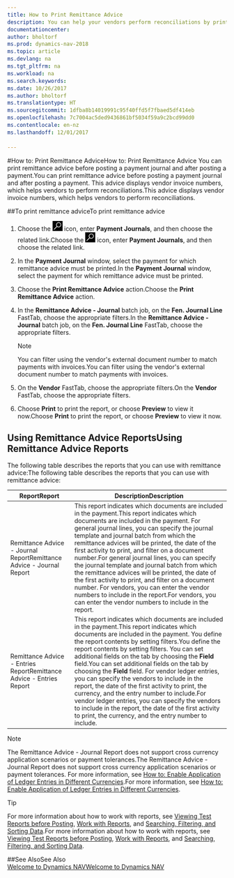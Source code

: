 ```yaml
---
title: How to Print Remittance Advice
description: You can help your vendors perform reconciliations by printing remittance advice before you post a payment journal, and after you post a payment.
documentationcenter: 
author: bholtorf
ms.prod: dynamics-nav-2018
ms.topic: article
ms.devlang: na
ms.tgt_pltfrm: na
ms.workload: na
ms.search.keywords: 
ms.date: 10/26/2017
ms.author: bholtorf
ms.translationtype: HT
ms.sourcegitcommit: 1dfba8b14019991c95f40ffd5f7fbaed5df414eb
ms.openlocfilehash: 7c7004ac5ded9436861bf5034f59a9c2bcd99dd0
ms.contentlocale: en-nz
ms.lasthandoff: 12/01/2017

---
```


#<a name="how-to-print-remittance-advice"></a><span data-ttu-id="1309b-103">How to: Print Remittance Advice</span><span class="sxs-lookup"><span data-stu-id="1309b-103">How to: Print Remittance Advice</span></span>
<span data-ttu-id="1309b-104">You can print remittance advice before posting a payment journal and after posting a payment.</span><span class="sxs-lookup"><span data-stu-id="1309b-104">You can print remittance advice before posting a payment journal and after posting a payment.</span></span> <span data-ttu-id="1309b-105">This advice displays vendor invoice numbers, which helps vendors to perform reconciliations.</span><span class="sxs-lookup"><span data-stu-id="1309b-105">This advice displays vendor invoice numbers, which helps vendors to perform reconciliations.</span></span>

##<a name="to-print-remittance-advice"></a><span data-ttu-id="1309b-106">To print remittance advice</span><span class="sxs-lookup"><span data-stu-id="1309b-106">To print remittance advice</span></span>
1. <span data-ttu-id="1309b-107">Choose the ![Search for Page or Report](media/ui-search/search_small.png "Search for Page or Report icon") icon, enter **Payment Journals**, and then choose the related link.</span><span class="sxs-lookup"><span data-stu-id="1309b-107">Choose the ![Search for Page or Report](media/ui-search/search_small.png "Search for Page or Report icon") icon, enter **Payment Journals**, and then choose the related link.</span></span>  
2. <span data-ttu-id="1309b-108">In the **Payment Journal** window, select the payment for which remittance advice must be printed.</span><span class="sxs-lookup"><span data-stu-id="1309b-108">In the **Payment Journal** window, select the payment for which remittance advice must be printed.</span></span>  
3. <span data-ttu-id="1309b-109">Choose the **Print Remittance Advice** action.</span><span class="sxs-lookup"><span data-stu-id="1309b-109">Choose the **Print Remittance Advice** action.</span></span>  
4. <span data-ttu-id="1309b-110">In the **Remittance Advice - Journal** batch job, on the **Fen. Journal Line** FastTab, choose the appropriate filters.</span><span class="sxs-lookup"><span data-stu-id="1309b-110">In the **Remittance Advice - Journal** batch job, on the **Fen. Journal Line** FastTab, choose the appropriate filters.</span></span>  
  
    >[!Note]
    > <span data-ttu-id="1309b-111">You can filter using the vendor's external document number to match payments with invoices.</span><span class="sxs-lookup"><span data-stu-id="1309b-111">You can filter using the vendor's external document number to match payments with invoices.</span></span>

5. <span data-ttu-id="1309b-112">On the **Vendor** FastTab, choose the appropriate filters.</span><span class="sxs-lookup"><span data-stu-id="1309b-112">On the **Vendor** FastTab, choose the appropriate filters.</span></span>  
6. <span data-ttu-id="1309b-113">Choose **Print** to print the report, or choose **Preview** to view it now.</span><span class="sxs-lookup"><span data-stu-id="1309b-113">Choose **Print** to print the report, or choose **Preview** to view it now.</span></span>  

## <a name="using-remittance-advice-reports"></a><span data-ttu-id="1309b-114">Using Remittance Advice Reports</span><span class="sxs-lookup"><span data-stu-id="1309b-114">Using Remittance Advice Reports</span></span>
<span data-ttu-id="1309b-115">The following table describes the reports that you can use with remittance advice:</span><span class="sxs-lookup"><span data-stu-id="1309b-115">The following table describes the reports that you can use with remittance advice:</span></span>

|<span data-ttu-id="1309b-116">Report</span><span class="sxs-lookup"><span data-stu-id="1309b-116">Report</span></span>|<span data-ttu-id="1309b-117">Description</span><span class="sxs-lookup"><span data-stu-id="1309b-117">Description</span></span>|
|----|----|
|<span data-ttu-id="1309b-118">Remittance Advice - Journal Report</span><span class="sxs-lookup"><span data-stu-id="1309b-118">Remittance Advice - Journal Report</span></span>|<span data-ttu-id="1309b-119">This report indicates which documents are included in the payment.</span><span class="sxs-lookup"><span data-stu-id="1309b-119">This report indicates which documents are included in the payment.</span></span> <span data-ttu-id="1309b-120">For general journal lines, you can specify the journal template and journal batch from which the remittance advices will be printed, the date of the first activity to print, and filter on a document number.</span><span class="sxs-lookup"><span data-stu-id="1309b-120">For general journal lines, you can specify the journal template and journal batch from which the remittance advices will be printed, the date of the first activity to print, and filter on a document number.</span></span> <span data-ttu-id="1309b-121">For vendors, you can enter the vendor numbers to include in the report.</span><span class="sxs-lookup"><span data-stu-id="1309b-121">For vendors, you can enter the vendor numbers to include in the report.</span></span> |
|<span data-ttu-id="1309b-122">Remittance Advice - Entries Report</span><span class="sxs-lookup"><span data-stu-id="1309b-122">Remittance Advice - Entries Report</span></span>| <span data-ttu-id="1309b-123">This report indicates which documents are included in the payment.</span><span class="sxs-lookup"><span data-stu-id="1309b-123">This report indicates which documents are included in the payment.</span></span> <span data-ttu-id="1309b-124">You define the report contents by setting filters.</span><span class="sxs-lookup"><span data-stu-id="1309b-124">You define the report contents by setting filters.</span></span> <span data-ttu-id="1309b-125">You can set additional fields on the tab by choosing the **Field** field.</span><span class="sxs-lookup"><span data-stu-id="1309b-125">You can set additional fields on the tab by choosing the **Field** field.</span></span> <span data-ttu-id="1309b-126">For vendor ledger entries, you can specify the vendors to include in the report, the date of the first activity to print, the currency, and the entry number to include.</span><span class="sxs-lookup"><span data-stu-id="1309b-126">For vendor ledger entries, you can specify the vendors to include in the report, the date of the first activity to print, the currency, and the entry number to include.</span></span> |

> [!Note]
> <span data-ttu-id="1309b-127">The Remittance Advice - Journal Report does not support cross currency application scenarios or payment tolerances.</span><span class="sxs-lookup"><span data-stu-id="1309b-127">The Remittance Advice - Journal Report does not support cross currency application scenarios or payment tolerances.</span></span> <span data-ttu-id="1309b-128">For more information, see [How to: Enable Application of Ledger Entries in Different Currencies](finance-how-enable-application-ledger-entries-different-currencies.md).</span><span class="sxs-lookup"><span data-stu-id="1309b-128">For more information, see [How to: Enable Application of Ledger Entries in Different Currencies](finance-how-enable-application-ledger-entries-different-currencies.md).</span></span>

> [!Tip]
> <span data-ttu-id="1309b-129">For more information about how to work with reports, see [Viewing Test Reports before Posting](ui-how-view-test-reports-posting.md), [Work with Reports](ui-work-report.md), and [Searching, Filtering, and Sorting Data](ui-enter-criteria-filters.md).</span><span class="sxs-lookup"><span data-stu-id="1309b-129">For more information about how to work with reports, see [Viewing Test Reports before Posting](ui-how-view-test-reports-posting.md), [Work with Reports](ui-work-report.md), and [Searching, Filtering, and Sorting Data](ui-enter-criteria-filters.md).</span></span>

##<a name="see-also"></a><span data-ttu-id="1309b-130">See Also</span><span class="sxs-lookup"><span data-stu-id="1309b-130">See Also</span></span>  
[<span data-ttu-id="1309b-131">Welcome to Dynamics NAV</span><span class="sxs-lookup"><span data-stu-id="1309b-131">Welcome to Dynamics NAV</span></span>](across-get-started.md)
